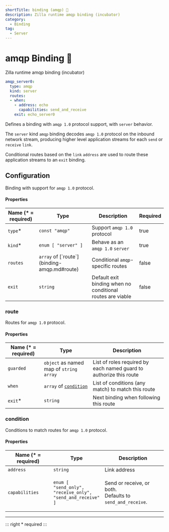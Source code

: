 ```yaml
---
shortTitle: binding (amqp) 🚧
description: Zilla runtime amqp binding (incubator)
category:
  - Binding
tag:
  - Server
---
```


# amqp Binding 🚧

Zilla runtime amqp binding (incubator)

```yaml {2}
amqp_server0:
  type: amqp
  kind: server
  routes:
  - when:
    - address: echo
      capabilities: send_and_receive
    exit: echo_server0
```

Defines a binding with `amqp 1.0` protocol support, with `server` behavior.

The `server` kind `amqp` binding decodes `amqp 1.0` protocol on the inbound network stream, producing higher level application streams for each `send` or `receive` `link`.

Conditional routes based on the `link` `address` are used to route these application streams to an `exit` binding.

## Configuration

Binding with support for `amqp 1.0` protocol.

#### Properties

<table><thead><tr><th>Name (* = required)</th><th>Type</th><th>Description</th><th data-hidden data-type="checkbox">Required</th></tr></thead><tbody><tr><td><code>type</code>*</td><td><code>const "amqp"</code></td><td>Support <code>amqp 1.0</code> protocol</td><td>true</td></tr><tr><td><code>kind</code>*</td><td><code>enum [ "server" ]</code></td><td>Behave as an <code>amqp 1.0</code> <code>server</code></td><td>true</td></tr><tr><td><code>routes</code></td><td><code>array</code> of [`route`](binding-amqp.md#route)</td><td>Conditional <code>amqp</code>-specific routes</td><td>false</td></tr><tr><td><code>exit</code></td><td><code>string</code></td><td>Default exit binding when no conditional routes are viable</td><td>false</td></tr></tbody></table>

### route

Routes for `amqp 1.0` protocol.

#### Properties

| Name (\* = required) | Type                                                  | Description                                                        |
| -------------------- | ----------------------------------------------------- | ------------------------------------------------------------------ |
| `guarded`            | `object` as named map of `string` `array`             | List of roles required by each named guard to authorize this route |
| `when`               | `array` of [`condition`](binding-amqp.md#condition) | List of conditions (any match) to match this route                 |
| `exit`\*             | `string`                                              | Next binding when following this route                             |

### condition

Conditions to match routes for `amqp 1.0` protocol.

#### Properties

| Name (\* = required) | Type                                                                                                                                  | Description                                                                    |
| -------------------- | ------------------------------------------------------------------------------------------------------------------------------------- | ------------------------------------------------------------------------------ |
| `address`            | `string`                                                                                                                              | Link address                                                                   |
| `capabilities`       | <p><code>enum [</code> <br>  <code>"send_only",</code> <br>  <code>"receive_only",</code> <br>  <code>"send_and_receive" ]</code></p> | <p>Send or receive, or both.<br>Defaults to <code>send_and_receive</code>.</p> |

---

::: right
\* required
:::
